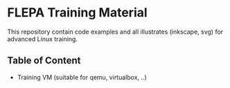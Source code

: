 # FLEPA Training Material

This repository contain code examples and all illustrates (inkscape, svg) for
advanced Linux training.

## Table of Content

- Training VM (suitable for qemu, virtualbox, ..)
